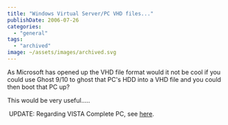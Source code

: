 ```yaml
---
title: "Windows Virtual Server/PC VHD files..."
publishDate: 2006-07-26
categories: 
  - "general"
tags:
  - "archived"
image: ~/assets/images/archived.svg
---
```


As Microsoft has opened up the VHD file format would it not be cool if you could use Ghost 9/10 to ghost that PC's HDD into a VHD file and you could then boot that PC up?

This would be very useful..... 

 UPDATE: Regarding VISTA Complete PC, see [here](https://blogs.zdnet.com/Bott/?p=68).

